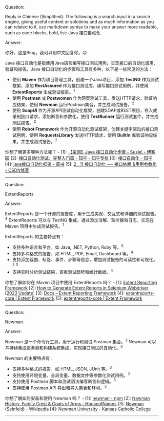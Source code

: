 Question:

Reply in Chinese (Simplified).
The following is a search input in a search engine, giving useful content or solutions and as much information as you can related to it, use markdown syntax to make your answer more readable, such as code blocks, bold, list:
Java 接口自动化

Answer:

你好，这是Bing。我可以用中文回复你。😊

Java 接口自动化是指使用Java语言编写接口测试用例，实现接口的自动化调用、验证和报告。Java 接口自动化的步骤和工具有多种，以下是一些常见的方法：

- 使用 **Maven** 作为项目管理工具，创建一个Java项目，添加 **TestNG** 作为测试框架，添加 **RestAssured** 作为接口测试库，编写接口测试用例，并使用 **ExtentReports** 生成测试报告。<sup>1</sup>
- 使用 **Postman** 或 **Postwomen** 作为网页测试工具，发送HTTP请求，验证响应结果，使用 **Newman** 运行Postman集合，并生成测试报告。<sup>2</sup>
- 使用 **SoapUI** 作为开源API测试自动化框架，创建SOAP或REST项目，导入或录制接口请求，添加断言和参数化，使用 **TestRunner** 运行测试套件，并生成测试报告。<sup>2</sup>
- 使用 **Robot Framework** 作为开源自动化测试框架，创建关键字驱动的接口测试用例，使用 **RequestsLibrary** 发送HTTP请求，使用 **BuiltIn** 库验证响应结果，并生成测试报告。<sup>2</sup>

你想了解更多哪种方法呢？
\-
\[1]: [【亲测】Java 接口自动化步骤 - Susie\ - 博客园](https://www.cnblogs.com/Susie-/p/10509513.html)
\[2]: [接口自动化测试，完整入门篇 - 知乎 - 知乎专栏](https://zhuanlan.zhihu.com/p/123262633)
\[3]: [接口自动化 - 知乎](https://zhuanlan.zhihu.com/p/386925083)
\[4]: [java接口自动化框架 - 简书](https://www.jianshu.com/p/5029ce89a2d0)
\[5]: [2 . 11 接口自动化 --- 接口依赖 &用例参数化 - CSDN博客](https://blog.csdn.net/weixin_41256550/article/details/108349967)

<hr/>

Question:

ExtentReports

Answer:

ExtentReports 是一个开源的报告库，用于生成美观、交互式和详细的测试报告。<sup>4</sup> ExtentReports 可以与 TestNG 集成，通过添加注解、监听器和日志，实现在 Maven 项目中生成测试报告。<sup>1</sup>

ExtentReports 的主要特点有：

- 支持多种语言和平台，如 Java, .NET, Python, Ruby 等。<sup>5</sup>
- 支持多种格式的报告，如 HTML, PDF, Email, Dashboard 等。<sup>4</sup>
- 支持添加截图、标签、事件、步骤等信息，增加测试报告的可读性和可视化。<sup>2</sup> <sup>3</sup>
- 支持实时分析测试结果，查看测试趋势和统计数据。<sup>4</sup>

你想了解如何在 Maven 项目中使用 ExtentReports 吗？
\-
\[1]: [Extent Reporting Framework](https://www.extentreports.com/)
\[2]: [How to Generate Extent Reports in Selenium Webdriver [2023 Update]](https://www.softwaretestingmaterial.com/generate-extent-reports/)
\[3]: [Docs – Extent Reporting Framework](https://www.extentreports.com/documentation/)
\[4]: [extentreports-core | Extent Framework](https://www.extentreports.com/docs/versions/5/net/index.html)
\[5]: [extentreports-core | Extent Framework](https://www.extentreports.com/docs/versions/5/java/index.html)

<hr/>

Question:

Newman

Answer:

Newman 是一个命令行工具，用于运行和测试 Postman 集合。<sup>3</sup> Newman 可以与持续集成服务器和构建系统集成，实现接口测试的自动化。<sup>3</sup>

Newman 的主要特点有：

- 支持多种格式的报告，如 HTML, JSON, JUnit 等。<sup>3</sup>
- 支持使用环境变量、全局变量、数据文件等参数化测试用例。<sup>3</sup>
- 支持使用 Postman 脚本和测试语法编写断言和逻辑。<sup>3</sup>
- 支持使用 Postman API 导出和导入集合和环境。<sup>3</sup>

你想了解如何安装和使用 Newman 吗？
\-
\[1]: [newman - npm](https://www.npmjs.com/package/newman)
\[2]: [Newman History, Family Crest & Coats of Arms - HouseofNames](https://www.houseofnames.com/newman-family-crest)
\[3]: [Newman (Seinfeld) - Wikipedia](https://en.wikipedia.org/wiki/Newman_%28Seinfeld%29)
\[4]: [Newman University - Kansas Catholic College](https://newmanu.edu/)

<hr/>

